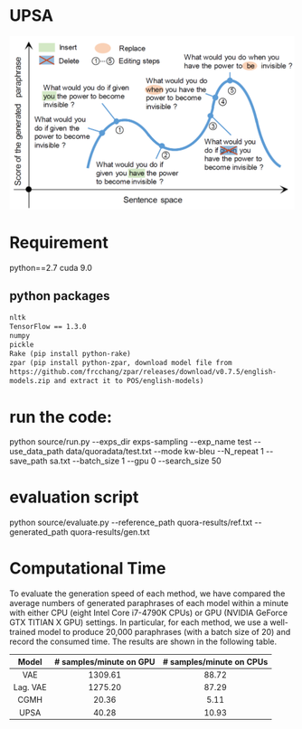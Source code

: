 # UPSA
![](sa.PNG)
# Requirement
python==2.7
cuda 9.0
## python packages
	nltk
	TensorFlow == 1.3.0
	numpy
	pickle
	Rake (pip install python-rake)
	zpar (pip install python-zpar, download model file from https://github.com/frcchang/zpar/releases/download/v0.7.5/english-models.zip and extract it to POS/english-models)



# run the code:
python source/run.py --exps_dir exps-sampling  --exp_name  test   --use_data_path data/quoradata/test.txt --mode kw-bleu  --N_repeat 1  --save_path sa.txt   --batch_size 1 --gpu 0  --search_size 50

# evaluation script
python  source/evaluate.py --reference_path quora-results/ref.txt  --generated_path  quora-results/gen.txt

# Computational Time
To evaluate the generation speed of each method, we have compared the average numbers of generated paraphrases of each model within a minute with either CPU (eight Intel Core i7-4790K CPUs) or GPU (NVIDIA GeForce GTX TITIAN X GPU) settings. In particular, for each method, we use a well-trained model to produce 20,000 paraphrases (with a batch size of 20) and record the consumed time. The results are shown in the following table.

|Model| # samples/minute on GPU | # samples/minute on CPUs | 
|:--:|:--:|:--:|
|VAE|1309.61|88.72|
|Lag. VAE|1275.20|87.29|
| CGMH | 20.36|5.11|
| UPSA | 40.28 |10.93|






